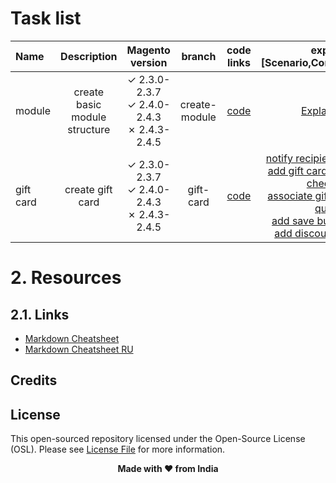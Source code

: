 
# Task list
| Name      |       Description       |  Magento version   |         branch         |        code links         | explain [Scenario,Condition,Result]        | 
| :---        |:-----------------------:|:----------------------:|:----------------------:|:----------------------:|:----------------------:|
|  module |create basic module structure <br/> | &check; 2.3.0- 2.3.7 <br/> &check; 2.4.0-2.4.3<br/> &cross; 2.4.3-2.4.5 |     create-module      |[code](https://github.com/practice-code/magento2-modules/commit/b3838855405f96631ecb7406d6fc832e45bade05)|[Explanation](https://github.com/practice-code/magento2-modules/tree/create-module)|
|  gift card |create gift card <br/> | &check; 2.3.0- 2.3.7 <br/> &check; 2.4.0-2.4.3<br/> &cross; 2.4.3-2.4.5 |     gift-card      |[code]()|[notify recipient of gift card]()<br/>[add gift card applicator to checkout]()<br/>[associate gift card ID with quote]()<br/>[add save button + totals]()<br/>[add discount total type]()|


# 2. Resources

## 2.1. Links
+ [Markdown Cheatsheet](https://github.com/adam-p/markdown-here/wiki/Markdown-Cheatsheet)
+ [Markdown Cheatsheet RU](https://github.com/sandino/Markdown-Cheatsheet)
## Credits

## License

This open-sourced repository licensed under the Open-Source License (OSL). Please see [License File](LICENSE) for more information.

<p align="center"> <b>Made with ❤️ from India<b></p>
